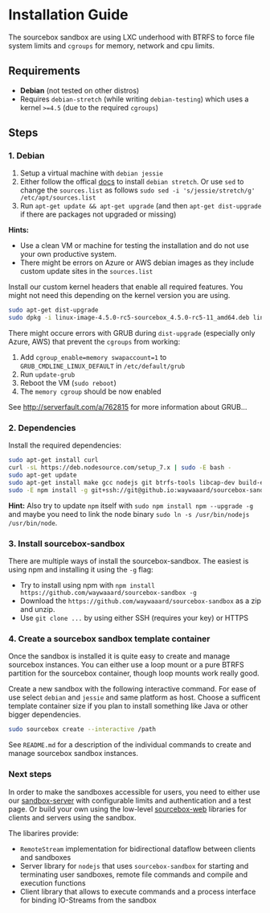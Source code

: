 Installation Guide
==================

The sourcebox sandbox are using LXC underhood with BTRFS to force file system limits and `cgroups` for memory, network and cpu limits.

## Requirements

* **Debian** (not tested on other distros)
* Requires `debian-stretch` (while writing `debian-testing`) which uses a kernel `>=4.5` (due to the required `cgroups`)

## Steps

### 1. Debian

1. Setup a virtual machine with `debian jessie`
2. Either follow the offical [docs](https://wiki.debian.org/DebianTesting#How_to_use_Debian_.28next-stable.29_Testing) to install `debian stretch`. Or use `sed` to change the `sources.list` as follows `sudo sed -i 's/jessie/stretch/g' /etc/apt/sources.list`
3. Run `apt-get update && apt-get upgrade` (and then `apt-get dist-upgrade` if there are packages not upgraded or missing)

**Hints:**

* Use a clean VM or machine for testing the installation and do not use your own productive system.
* There might be errors on Azure or AWS debian images as they include custom update sites in the `sources.list`

Install our custom kernel headers that enable all required features. You might not need this depending on the kernel version you are using.

```bash
sudo apt-get dist-upgrade
sudo dpkg -i linux-image-4.5.0-rc5-sourcebox_4.5.0-rc5-11_amd64.deb linux-headers-4.5.0-rc5-sourcebox_4.5.0-rc5-1_amd64.deb
```

There might occure errors with GRUB during `dist-upgrade` (especially only Azure, AWS) that prevent the `cgroups` from working:

1. Add `cgroup_enable=memory swapaccount=1` to `GRUB_CMDLINE_LINUX_DEFAULT` in `/etc/default/grub`
2. Run `update-grub`
3. Reboot the VM (`sudo reboot`)
4. The `memory cgroup` should be now enabled

See http://serverfault.com/a/762815 for more information about GRUB...

### 2. Dependencies

Install the required dependencies:

```bash
sudo apt-get install curl
curl -sL https://deb.nodesource.com/setup_7.x | sudo -E bash -
sudo apt-get update
sudo apt-get install make gcc nodejs git btrfs-tools libcap-dev build-essential lxc lxc-dev
sudo -E npm install -g git+ssh://git@github.io:waywaaard/sourcebox-sandbox
```

**Hint:** Also try to update `npm` itself with `sudo npm install npm --upgrade -g` and maybe you need to link the node binary `sudo ln -s /usr/bin/nodejs /usr/bin/node`.

### 3. Install sourcebox-sandbox

There are multiple ways of install the sourcebox-sandbox. The easiest is using npm and installing it using the `-g` flag:

* Try to install using npm with `npm install https://github.com/waywaaard/sourcebox-sandbox -g`
* Download the `https://github.com/waywaaard/sourcebox-sandbox` as a zip and unzip.
* Use `git clone ...` by using either SSH (requires your key) or HTTPS

### 4. Create a sourcebox sandbox template container

Once the sandbox is installed it is quite easy to create and manage sourcebox instances. You can either use a loop mount or a pure BTRFS partition for the sourcebox container, though loop mounts work really good.

Create a new sandbox with the following interactive command. For ease of use select `debian` and `jessie` and same platform as host. Choose a sufficent template container size if you plan to install something like Java or other bigger dependencies.

```bash
sudo sourcebox create --interactive /path
```

See `README.md` for a description of the individual commands to create and manage sourcebox sandbox instances.

### Next steps

In order to make the sandboxes accessible for users, you need to either use our [sandbox-server](https://github.com/waywaaard/sandbox-server) with configurable limits and authentication and a test page. Or build your own using the low-level [sourcebox-web](https://github.com/waywaaard/sourcebox-web) libraries for clients and servers using the sandbox. 

The libarires provide:

* `RemoteStream` implementation for bidirectional dataflow between clients and sandboxes
* Server library for `nodejs` that uses `sourcebox-sandbox` for starting and terminating user sandboxes, remote file commands and compile and execution functions
* Client library that allows to execute commands and a process interface for binding IO-Streams from the sandbox
